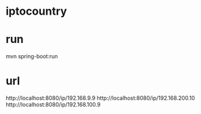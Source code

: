 # iptocountry

# run
mvn spring-boot:run

# url
http://localhost:8080/ip/192.168.9.9
http://localhost:8080/ip/192.168.200.10
http://localhost:8080/ip/192.168.100.9